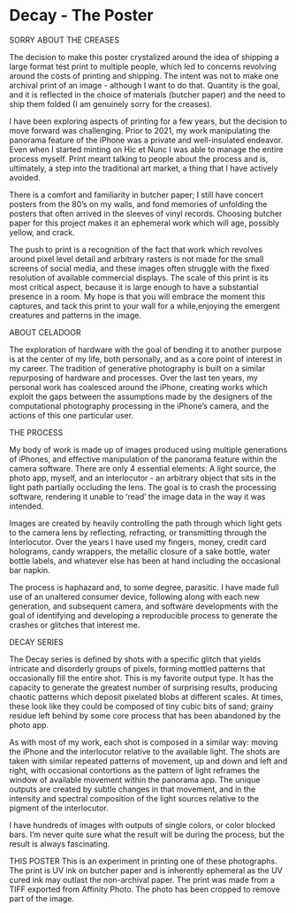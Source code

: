 # Decay - The Poster

SORRY ABOUT THE CREASES

The decision to make this poster crystalized around the idea of shipping a large format test print to multiple people, which led to concerns revolving around the costs of printing and shipping. The intent was not to make one archival print of an image - although I want to do that. Quantity is the goal, and it is reflected in the choice of materials (butcher paper) and the need to ship them folded (I am genuinely sorry for the creases).

I have been exploring aspects of printing for a few years, but the decision to move forward was challenging. Prior to 2021, my work manipulating the panorama feature of the iPhone was a private and well-insulated endeavor. Even when I started minting on Hic et Nunc I was able to manage the entire process myself. Print meant talking to people about the process and is, ultimately, a step into the traditional art market, a thing that I have actively avoided.

There is a comfort and familiarity in butcher paper; I still have concert posters from the 80ʼs on my walls, and fond memories of unfolding the posters that often arrived in the sleeves of vinyl records. Choosing butcher paper for this project makes it an ephemeral work which will age, possibly yellow, and crack.

The push to print is a recognition of the fact that work which revolves around pixel level detail and arbitrary rasters is not made for the small screens of social media, and these images often struggle with the fixed resolution of available commercial displays. The scale of this print is its most critical aspect, because it is large enough to have a substantial presence in a room. My hope is that you will embrace the moment this captures, and tack this print to your wall for a while,enjoying the emergent creatures and patterns in the image.

ABOUT CELADOOR

The exploration of hardware with the goal of bending it to another purpose is at the center of my life, both personally, and as a core point of interest in my career. The tradition of generative photography is built on a similar repurposing of hardware and processes. Over the last ten years, my personal work has coalesced around the iPhone, creating works which exploit the gaps between the assumptions made by the designers of the computational photography processing in the iPhoneʼs camera, and the actions of this one particular user.

THE PROCESS

My body of work is made up of images produced using multiple generations of iPhones, and effective manipulation of the panorama feature within the camera software. There are only 4 essential elements: A light source, the photo app, myself, and an interlocutor - an arbitrary object that sits in the light path partially occluding the lens. The goal is to crash the processing software, rendering it unable to ʻreadʼ the image data in the way it was intended.

Images are created by heavily controlling the path through which light gets to the camera lens by reflecting, refracting, or transmitting through the Interlocutor. Over the years I have used my fingers, money, credit card holograms, candy wrappers, the metallic closure of a sake bottle, water bottle labels, and whatever else has been at hand including the occasional bar napkin.

The process is haphazard and, to some degree, parasitic. I have made full use of an unaltered consumer device, following along with each new generation, and subsequent camera, and software developments with the goal of identifying and developing a reproducible process to generate the crashes or glitches that interest me.

DECAY SERIES

The Decay series is defined by shots with a specific glitch that yields intricate and disorderly groups of pixels, forming mottled patterns that occasionally fill the entire shot. This is my favorite output type. It has the capacity to generate the greatest number of surprising results, producing chaotic patterns which deposit pixelated blobs at different scales. At times, these look like they could be composed of tiny cubic bits of sand; grainy residue left behind by some core process that has been abandoned by the photo app.

As with most of my work, each shot is composed in a similar way: moving the iPhone and the interlocutor relative to the available light. The shots are taken with similar repeated patterns of movement, up and down and left and right, with occasional contortions as the pattern of light reframes the window of available movement within the panorama app. The unique outputs are created by subtle changes in that movement, and in the intensity and spectral composition of the light sources relative to the pigment of the interlocutor.

I have hundreds of images with outputs of single colors, or color blocked bars. Iʼm never quite sure what the result will be during the process, but the result is always fascinating.

THIS POSTER
This is an experiment in printing one of these photographs. The print is UV ink on butcher paper and is inherently ephemeral as the UV cured ink may outlast the non-archival paper. The print was made from a TIFF exported from Affinity Photo. The photo has been cropped to remove part of the image.